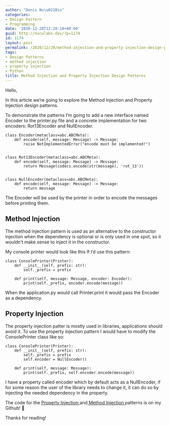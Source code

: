 ```yaml
---
author: "Denis Nu\u021Biu"
categories:
- Design Pattern
- Programming
date: '2020-12-28T12:28:10+00:00'
guid: http://nuculabs.dev/?p=1174
id: 1174
layout: post
permalink: /2020/12/28/method-injection-and-property-injection-design-patterns/
tags:
- Design Patterns
- method injection
- property injection
- Python
title: Method Injection and Property Injection Design Patterns
---
```

Hello,


In this article we’re going to explore the Method Injection and Property Injection design patterns.


To demonstrate the patterns I’m going to add a new interface named Encoder to the printer.py file and a concrete implementation for two encoders: Rot13Encoder and NullEncoder.


```
class Encoder(metaclass=abc.ABCMeta):
    def encode(self, message: Message) -> Message:
        raise NotImplementedError("encode must be implemented!")


class Rot13Encoder(metaclass=abc.ABCMeta):
    def encode(self, message: Message) -> Message:
        return Message(codecs.encode(str(message), 'rot_13'))


class NullEncoder(metaclass=abc.ABCMeta):
    def encode(self, message: Message) -> Message:
        return message
```


The Encoder will be used by the printer in order to encode the messages before printing them.


## Method Injection


The method injection pattern is used as an alternative to the constructor injection when the dependency is optional or is only used in one spot, so it wouldn’t make sense to inject it in the constructor.


My console printer would look like this If I’d use this pattern:


```
class ConsolePrinter(Printer):
    def __init__(self, prefix: str):
        self._prefix = prefix

    def print(self, message: Message, encoder: Encoder):
        print(self._prefix, encoder.encode(message))
```


When the application.py would call Printer.print it would pass the Encoder as a dependency.


## Property Injection


The property injection patter is mostly used in libraries, applications should avoid it. To use the property injection pattern I would have to modify the ConsolePrinter class like so:


```
class ConsolePrinter(Printer):
    def __init__(self, prefix: str):
        self._prefix = prefix
        self.encoder = NullEncoder()

    def print(self, message: Message):
        print(self._prefix, self.encoder.encode(message))
```


I have a property called encoder which by default acts as a NullEncoder, if for some reason the user of the library needs to change it, it can do so by injecting the needed dependency in the property.


The code for the [Property Injection ](https://github.com/dnutiu/NucuLabs-code/tree/master/python-property-injection-design-pattern)and[ Method Injection ](https://github.com/dnutiu/NucuLabs-code/tree/master/python-method-injection-design-pattern)patterns is on my Github! 🙂


Thanks for reading!